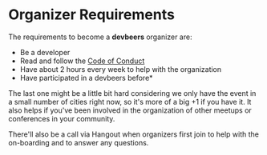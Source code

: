 # Organizer Requirements

The requirements to become a **devbeers** organizer are:

- Be a developer
- Read and follow the [Code of Conduct](code_of_conduct.html)
- Have about 2 hours every week to help with the organization
- Have participated in a devbeers before*

The last one might be a little bit hard considering we only have the event in a small number of cities right now, so it's more of a big +1 if you have it. It also helps if you've been involved in the organization of other meetups or conferences in your community.

There'll also be a call via Hangout when organizers first join to help with the on-boarding and to answer any questions.